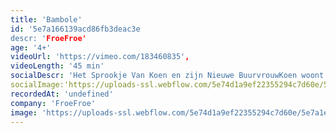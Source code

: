 ```yaml
---
title: 'Bambole'
id: '5e7a166139acd86fb3deac3e
descr: 'FroeFroe'
age: '4+'
videoUrl: 'https://vimeo.com/183460835',
videoLength: '45 min'
socialDescr: 'Het Sprookje Van Koen en zijn Nieuwe BuurvrouwKoen woont in nummer 9. Hij heeft een burnout. Hij heeft jaren naast de botsauto's gestaan met loeiharde muziek in zijn oren en is er ziek van geworden. Soms heeft hij nog een kleine woede aanval maar gelukkig is er een medicijn. Hij heeft nu een huis, een bloementuin, een appelboom, een perenboom en een eendje. Koen gaat elke ochtend door de tuin wandelen. Hij eet een appel en geeft eendje eten. Het komt goed met Koen.'
socialImage:'https://uploads-ssl.webflow.com/5e74d1a9ef22355294c7d60e/5e7a1ef29798a80fbb40e1c3_FroeFroe_Bambole.jpg'
recordedAt: 'undefined'
company: 'FroeFroe'
image: 'https://uploads-ssl.webflow.com/5e74d1a9ef22355294c7d60e/5e7a1ef29798a80fbb40e1c3_FroeFroe_Bambole.jpg'
---
```

